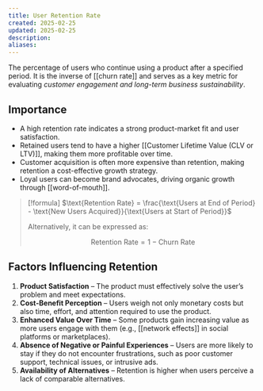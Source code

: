 ```yaml
---
title: User Retention Rate
created: 2025-02-25
updated: 2025-02-25
description: 
aliases: 
---
```

The percentage of users who continue using a product after a specified period. It is the inverse of [[churn rate]] and serves as a key metric for evaluating *customer engagement and long-term business sustainability*.

## Importance

- A high retention rate indicates a strong product-market fit and user satisfaction.
- Retained users tend to have a higher [[Customer Lifetime Value (CLV or LTV)]], making them more profitable over time.
- Customer acquisition is often more expensive than retention, making retention a cost-effective growth strategy.
- Loyal users can become brand advocates, driving organic growth through [[word-of-mouth]].

> [!formula] 
> $\text{Retention Rate} = \frac{\text{Users at End of Period} - \text{New Users Acquired}}{\text{Users at Start of Period}}$
> 
> Alternatively, it can be expressed as:
> 
> $$\text{Retention Rate} = 1 - \text{Churn Rate}$$

## Factors Influencing Retention

1. **Product Satisfaction** – The product must effectively solve the user’s problem and meet expectations.
2. **Cost-Benefit Perception** – Users weigh not only monetary costs but also time, effort, and attention required to use the product.
3. **Enhanced Value Over Time** – Some products gain increasing value as more users engage with them (e.g., [[network effects]] in social platforms or marketplaces).
4. **Absence of Negative or Painful Experiences** – Users are more likely to stay if they do not encounter frustrations, such as poor customer support, technical issues, or intrusive ads.
5. **Availability of Alternatives** – Retention is higher when users perceive a lack of comparable alternatives.
